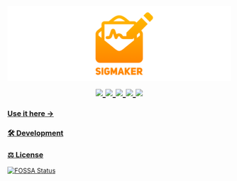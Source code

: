 <h1 align="center">
    <a href="https://sigmaker.app" target="_blank" alt="Sigmaker">
        <img src="https://raw.githubusercontent.com/Burry/Sigmaker/master/docs/banner.png" />
    </a>
    <br />
    <a href="https://travis-ci.com/Burry/Sigmaker" target="_blank" alt="Build Status">
        <img src="https://travis-ci.com/Burry/Sigmaker.svg?branch=master" />
    </a>
    <a href="https://codecov.io/gh/Burry/Sigmaker" target="_blank" alt="Code Coverage">
        <img src="https://codecov.io/gh/Burry/Sigmaker/branch/master/graph/badge.svg" />
    </a>
    <a href="https://app.fossa.io/projects/git%2Bgithub.com%2FBurry%2FSigmaker/refs/branch/master/f6ba0674cda6c3a4c6fa4e21b8fb1b9dc6e5bd48/browse/dependencies" target="_blank" alt="Dependency Status">
        <img src="https://david-dm.org/Burry/Sigmaker.svg" />
    </a>
    <a href="https://github.com/Burry/Sigmaker/blob/master/LICENSE" alt="MIT License">
        <img src="https://img.shields.io/github/license/Burry/Sigmaker.svg?color=%234c1" />
    </a>
    <a href="https://app.fossa.io/projects/git%2Bgithub.com%2FBurry%2FSigmaker?ref=badge_shield" alt="FOSSA Status">
        <img src="https://app.fossa.io/api/projects/git%2Bgithub.com%2FBurry%2FSigmaker.svg?type=shield" />
    </a>
</h1>

### [Use it here →](https://sigmaker.app)

### [🛠 Development](docs/Development.md)

### [⚖️ License](https://app.fossa.io/projects/custom%2B9027%2Fgithub.com%2FBurry%2FEmail-Signature-Builder)

[![FOSSA Status](https://app.fossa.io/api/projects/git%2Bgithub.com%2FBurry%2FSigmaker.svg?type=large)](https://app.fossa.io/projects/git%2Bgithub.com%2FBurry%2FSigmaker?ref=badge_large)
